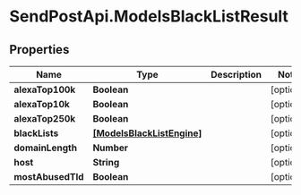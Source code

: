 # SendPostApi.ModelsBlackListResult

## Properties
Name | Type | Description | Notes
------------ | ------------- | ------------- | -------------
**alexaTop100k** | **Boolean** |  | [optional] 
**alexaTop10k** | **Boolean** |  | [optional] 
**alexaTop250k** | **Boolean** |  | [optional] 
**blackLists** | [**[ModelsBlackListEngine]**](ModelsBlackListEngine.md) |  | [optional] 
**domainLength** | **Number** |  | [optional] 
**host** | **String** |  | [optional] 
**mostAbusedTld** | **Boolean** |  | [optional] 
